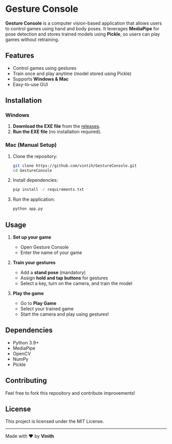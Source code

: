 # Gesture Console

**Gesture Console** is a computer vision-based application that allows users to control games using hand and body poses. It leverages **MediaPipe** for pose detection and stores trained models using **Pickle**, so users can play games without retraining.

## Features
- Control games using gestures
- Train once and play anytime (model stored using Pickle)
- Supports **Windows & Mac**
- Easy-to-use GUI

## Installation

### Windows
1. **Download the EXE file** from the [releases](https://github.com/vinith-369/GestureConsole/releases/tag/v1.0.1).
2. **Run the EXE file** (no installation required).

### Mac (Manual Setup)
1. Clone the repository:
   ```sh
   git clone https://github.com/vintih/GestureConsole.git
   cd GestureConsole
   ```
2. Install dependencies:
   ```sh
   pip install -r requirements.txt
   ```
3. Run the application:
   ```sh
   python app.py
   ```

## Usage  
1. **Set up your game**  
   - Open Gesture Console  
   - Enter the name of your game  

2. **Train your gestures**  
   - Add a **stand pose** (mandatory)  
   - Assign **hold and tap buttons** for gestures  
   - Select a key, turn on the camera, and train the model  

3. **Play the game**  
   - Go to **Play Game**  
   - Select your trained game  
   - Start the camera and play using gestures!  

## Dependencies
- Python 3.9+
- MediaPipe
- OpenCV
- NumPy
- Pickle

## Contributing
Feel free to fork this repository and contribute improvements!

## License
This project is licensed under the MIT License.

---
Made with ❤️ by **Vinith**
